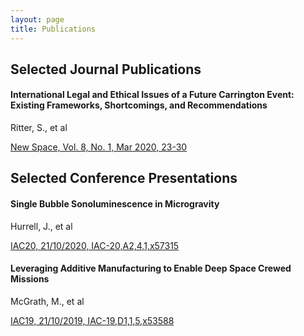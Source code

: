 ```yaml
---
layout: page
title: Publications
---
```

## Selected Journal Publications

#### International Legal and Ethical Issues of a Future Carrington Event: Existing Frameworks, Shortcomings, and Recommendations

Ritter, S., et al

[New Space, Vol. 8, No. 1, Mar 2020, 23-30](https://doi.org/10.1089/space.2019.0026)

## Selected Conference Presentations

#### Single Bubble Sonoluminescence in Microgravity

Hurrell, J., et al

[IAC20, 21/10/2020, IAC-20,A2,4,1,x57315](https://dl.iafastro.directory/event/IAC-2020/paper/57315/)

#### Leveraging Additive Manufacturing to Enable Deep Space Crewed Missions

McGrath, M., et al

[IAC19, 21/10/2019, IAC-19,D1,1,5,x53588](https://dl.iafastro.directory/event/IAC-2019/paper/53588/)
